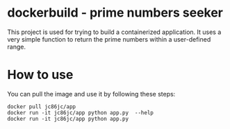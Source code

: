 # dockerbuild - prime numbers seeker
This project is used for trying to build a containerized application. It uses a very simple function to return the prime numbers within a user-defined range.

# How to use
You can pull the image and use it by following these steps:

```
docker pull jc86jc/app
docker run -it jc86jc/app python app.py  --help
docker run -it jc86jc/app python app.py
```
